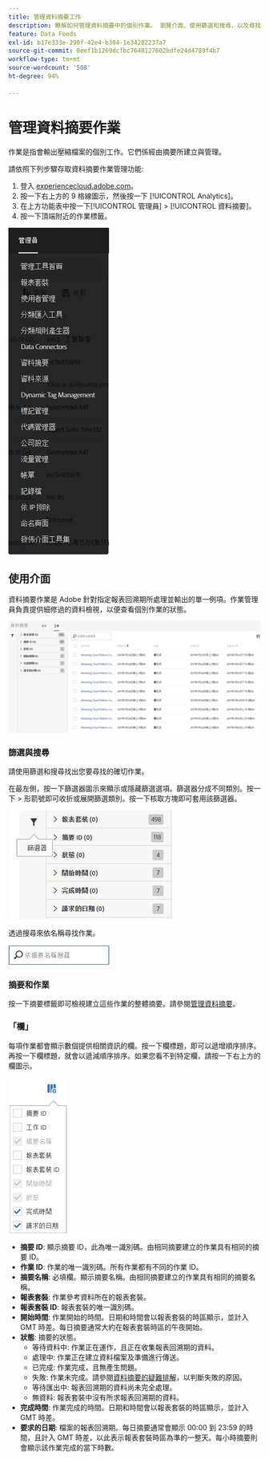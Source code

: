 ```yaml
---
title: 管理資料摘要工作
description: 瞭解如何管理資料摘要中的個別作業。 瀏覽介面、使用篩選和搜尋，以及尋找欄定義。
feature: Data Feeds
exl-id: b17e333e-290f-42e4-b304-1e34282237a7
source-git-commit: 0eef1b1269dcfbc7648127602bdfe24d4789f4b7
workflow-type: tm+mt
source-wordcount: '508'
ht-degree: 94%

---
```


# 管理資料摘要作業

作業是指會輸出壓縮檔案的個別工作。它們係經由摘要所建立與管理。

請依照下列步驟存取資料摘要作業管理功能:

1. 登入 [experiencecloud.adobe.com](https://experiencecloud.adobe.com)。
2. 按一下右上方的 9 格線圖示，然後按一下 [!UICONTROL Analytics]。
3. 在上方功能表中按一下[!UICONTROL 管理員] > [!UICONTROL 資料摘要]。
4. 按一下頂端附近的作業標籤。

![資料摘要功能表](assets/AdminMenu.png)

## 使用介面

資料摘要作業是 Adobe 針對指定報表回溯期所處理並輸出的單一例項。作業管理員負責提供細修過的資料檢視，以便查看個別作業的狀態。

![工作](assets/jobs.jpg)

### 篩選與搜尋

請使用篩選和搜尋找出您要尋找的確切作業。

在最左側，按一下篩選器圖示來顯示或隱藏篩選選項。篩選器分成不同類別。按一下 > 形箭號即可收折或展開篩選類別。按一下核取方塊即可套用該篩選器。

![篩選](assets/jobs-filter.jpg)

透過搜尋來依名稱尋找作業。

![搜尋](assets/search.jpg)

### 摘要和作業

按一下摘要標籤即可檢視建立這些作業的整體摘要。請參閱[管理資料摘要](df-manage-feeds.md)。

### 「欄」

每項作業都會顯示數個提供相關資訊的欄。按一下欄標題，即可以遞增順序排序。再按一下欄標題，就會以遞減順序排序。如果您看不到特定欄，請按一下右上方的欄圖示。

![欄圖示](assets/job-cols.jpg)

* **摘要 ID**: 顯示摘要 ID，此為唯一識別碼。由相同摘要建立的作業具有相同的摘要 ID。
* **作業 ID**: 作業的唯一識別碼。所有作業都有不同的作業 ID。
* **摘要名稱**: 必填欄。顯示摘要名稱。由相同摘要建立的作業具有相同的摘要名稱。
* **報表套裝**: 作業參考資料所在的報表套裝。
* **報表套裝 ID**: 報表套裝的唯一識別碼。
* **開始時間**: 作業開始的時間。日期和時間會以報表套裝的時區顯示，並計入 GMT 時差。每日摘要通常大約在報表套裝時區的午夜開始。
* **狀態**: 摘要的狀態。
   * 等待資料中: 作業正在運作，且正在收集報表回溯期的資料。
   * 處理中: 作業正在建立資料檔案及準備進行傳送。
   * 已完成: 作業完成，且無產生問題。
   * 失敗: 作業未完成。請參閱[資料摘要的疑難排解](troubleshooting.md)，以判斷失敗的原因。
   * 等待匯出中: 報表回溯期的資料尚未完全處理。
   * 無資料: 報表套裝中沒有所求報表回溯期的資料。
* **完成時間**: 作業完成的時間。日期和時間會以報表套裝的時區顯示，並計入 GMT 時差。
* **要求的日期**: 檔案的報表回溯期。每日摘要通常會顯示 00:00 到 23:59 的時間，且計入 GMT 時差，以此表示報表套裝時區為準的一整天。每小時摘要則會顯示該作業完成的當下時數。
